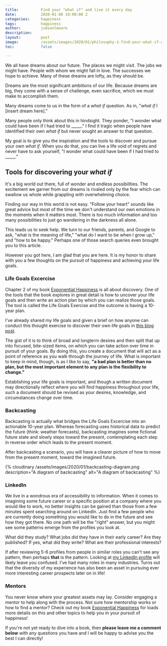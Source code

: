 ```yaml
---
title:			Find your "what if" and live it every day
date:			2020-01-06 19:00:00 Z
categories:		happiness
tags:			happiness
author:			judsonlmoore
description:	
layout:			post
image:			/assets/images/2020/01/philosophy-1-find-your-what-if-and-live-it-every-day.png
toc:			false

---
```



We all have dreams about our future. The places we might visit. The jobs we might have. People with whom we might fall in love. The successes we hope to achieve. Many of these dreams are lofty, as they should be. 

Dreams are the most significant ambitions of our life. Because dreams are big, they come with a sense of challenge, even sacrifice, which we must make to accomplish them.

Many dreams come to us in the form of a *what if* question. As in, "*what if* I [insert dream here]." 

Many people only think about this in hindsight. They ponder, "I wonder what could have been if I had tried to _____." I find it tragic when people have identified their own *what if* but never sought an answer to that question.

My goal is to give you the inspiration and the tools to discover and pursue your own *what if*. When you do that, you can live a life void of regrets and never have to ask yourself, "I wonder what could have been if I had tried to _____."

## Tools for discovering your *what if*

It's a big world out there, full of wonder and endless possibilities. The excitement we garner from our dreams is rivaled only by the fear which can swallow us whole while grappling with overwhelming choice. 

Finding our way in this world is not easy. "Follow your heart" sounds like great advice but most of the time we don't understand our own emotions in the moments when it matters most. There is too much information and too many possibilities to just go wandering in the darkness all alone. 

This leads us to seek help. We turn to our friends, parents, and Google to ask, "what is the meaning of life," "what do I want to be when I grow up," and "how to be happy." Perhaps one of those search queries even brought you to this article. 

However you got here, I am glad that you are here. It is my honor to share with you a few thoughts on the pursuit of happiness and achieving your life goals. 

### Life Goals Excercise

Chapter 2 of my book [Exponential Happiness](/book/) is all about discovery. One of the tools that the book explores in great detail is how to uncover your life goals and then write an action plan by which you can realize those goals. The tool is called the Life Goals Exercise and the outcome is having a 10-year plan. 

I've already shared my life goals and given a brief on how anyone can conduct this thought exercise to discover their own life goals in [this blog post](/life-goals-exercise/).

The gist of it is to think of broad and longterm desires and then split that up into focused, bite-sized items, on which you can take action over time in pursuit of your goals. By doing this, you create a document that will act as a point of reference as you walk through the journey of life. What is important to keep in mind, though, is as I like to say, **"a bad plan is better than no plan, but the most important element to any plan is the flexibility to change."**

Establishing your life goals is important, and though a written document may directionally reflect where you will find happiness throughout your life, such a document should be revised as your desires, knowledge, and circumstances change over time. 

### Backcasting

Backcasting is actually what bridges the Life Goals Excercise into an actionable 10-year plan. Whereas forecasting uses historical data to predict the future (think: weather forecasts), backcasting imagines some fictional future state and slowly steps toward the present, contemplating each step in reverse order which leads to the present moment. 

After backcasting a scenario, you will have a clearer picture of how to move from the present moment, toward the imagined future. 

{% cloudinary /assets/images/2020/01/backcasting-diagram.png description="A diagram of backcasting" alt="A diagram of backcasting" %}

### LinkedIn 

We live in a wondrous era of accessibility to information. When it comes to imagining some future career or a specific position at a company where you would like to work, no better insights can be gained than those from a few minutes spent searching around on LinkedIn. Just find a few people who are currently doing something you would like to do in the future and see how they got there. No one path will be the "right" answer, but you might see some patterns emerge from the profiles you look at. 

What did they study? What jobs did they have in their early career? Are they published? If yes, what did they write? What are their professional interests? 

If after reviewing 5-6 profiles from people in similar roles you can't see any pattern, then perhaps **that** is the pattern. Looking at [my LinkedIn profile](https://www.linkedin.com/in/judsonlmoore/) will likely leave you confused. I've had many roles in many industries. Turns out that the diversity of my experience has also been an asset in pursuing ever more interesting career prospects later on in life!

### Mentors

You never know where your greatest assets may lay. Consider engaging a mentor to help along with the process. Not sure how mentorship works or how to find a mentor? Check out my book [Exponential Happiness](/book/) for loads more details on this and other topics to help you in your pursuit of happiness! 

If you're not yet ready to dive into a book, then **please leave me a comment below** with any questions you have and I will be happy to advise you the best I can directly! 